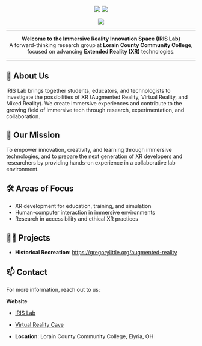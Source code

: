 <p align="center">
    <img src="https://github.com/user-attachments/assets/e25f717f-90b6-4395-b5b4-20d241910fbd#gh-light-mode-only"/>
    <img src="https://github.com/user-attachments/assets/d4fe295b-0765-499f-a8d4-c31188e86c84#gh-dark-mode-only"/>
</p>

<p align="center">
    <img src="https://komarev.com/ghpvc/?username=LCCC-IRIS-Lab&style=plastic&color=orange&label=Views"><img>
    <!-- <img src="https://badges.pufler.dev/visits/LCCC-IRIS-Lab/LCCC-IRIS-Lab?color=blue&logo=github" /> --->
</p>

---

<p align="center">
  <strong>Welcome to the Immersive Reality Innovation Space (IRIS Lab)</strong><br>
  A forward-thinking research group at <strong>Lorain County Community College</strong>, focused on advancing <strong>Extended Reality (XR)</strong> technologies.
</p>

---

## 🚀 About Us

IRIS Lab brings together students, educators, and technologists to investigate the possibilities of XR (Augmented Reality, Virtual Reality, and Mixed Reality). We create immersive experiences and contribute to the growing field of immersive tech through research, experimentation, and collaboration.

## 🎯 Our Mission

To empower innovation, creativity, and learning through immersive technologies, and to prepare the next generation of XR developers and researchers by providing hands-on experience in a collaborative lab environment.

## 🛠️ Areas of Focus

- XR development for education, training, and simulation
- Human-computer interaction in immersive environments
- Research in accessibility and ethical XR practices

## 👷‍♂️ Projects

- **Historical Recreation**: https://gregorylittle.org/augmented-reality

## 📫 Contact

For more information, reach out to us:

**Website** 
- [IRIS Lab](https://www.lorainccc.edu/campana/iris-lab/)
- [Virtual Reality Cave](https://www.lorainccc.edu/campana/virtual-reality-cave/)

- **Location**: Lorain County Community College, Elyria, OH


